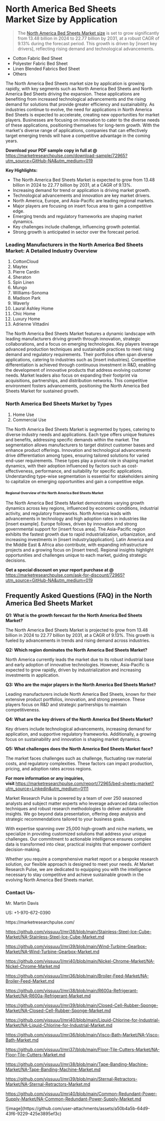 <h1>North America Bed Sheets Market&nbsp;Size by Application</h1><blockquote><p>The <a href="https://marketresearchpulse.com/download-sample/72965?utm_source=GitHub-NA&amp;utm_medium=019">North America Bed Sheets Market size</a> is set to grow significantly from 13.48 billion in 2024 to 22.77 billion by 2031, at a robust CAGR of 9.13% during the forecast period. This growth is driven by [insert key drivers], reflecting rising demand and technological advancements.</p></blockquote><ul><li>Cotton Fabric Bed Sheet <li> Polyester Fabric Bed Sheet <li> Linen Blended Fabrics Bed Sheet <li> Others</li></ul><p>The North America Bed Sheets market size by application is growing rapidly, with key segments such as North America Bed Sheets and North America Bed Sheets driving the expansion. These applications are benefiting from increased technological advancements and the rising demand for solutions that provide greater efficiency and sustainability. As industries continue to evolve, the need for applications in North America Bed Sheets is expected to accelerate, creating new opportunities for market players. Businesses are focusing on innovation to cater to the diverse needs of these applications, positioning themselves for long-term growth. With the market's diverse range of applications, companies that can effectively target emerging trends will have a competitive advantage in the coming years.</p><p><strong>Download your PDF sample copy in full at @ </strong><a href="https://marketresearchpulse.com/download-sample/72965?utm_source=GitHub-NA&amp;utm_medium=019">https://marketresearchpulse.com/download-sample/72965?utm_source=GitHub-NA&amp;utm_medium=019</a></p><p><strong>Key Highlights: </strong></p><ul><li>The North America Bed Sheets Market is expected to grow from 13.48 billion in 2024 to 22.77 billion by 2031, at a CAGR of 9.13%.</li><li>Increasing demand for trend or application is driving market growth.</li><li>Technological advancements and innovation are key market drivers.</li><li>North America, Europe, and Asia-Pacific are leading regional markets.</li><li>Major players are focusing on insert focus area to gain a competitive edge.</li><li>Emerging trends and regulatory frameworks are shaping market dynamics.</li><li>Key challenges include challenge, influencing growth potential.</li><li>Strong growth is anticipated in sector over the forecast period.</li></ul><h3>Leading Manufacturers in the North America Bed Sheets Market: A Detailed Industry Overview</h3><ol><li>CottonCloud</li><li>Maytex</li><li>Pierre Cardin</li><li>Sheraton</li><li>Spin Linen</li><li>Mungo</li><li>Williams-Sonoma</li><li>Madison Park</li><li>Waverly</li><li>Laural Ashley Home</li><li>Chic Home</li><li>Luxury Home</li><li>Adrienne Vittadini</li></ol><div class="flex max-w-full flex-col flex-grow"><div class="min-h-8 text-message flex w-full flex-col items-end gap-2 whitespace-normal break-words [.text-message+&amp;]:mt-5" dir="auto" data-message-author-role="assistant" data-message-id="fd8432e4-4910-450d-b182-61b7bfb0a01f" data-message-model-slug="gpt-4o"><div class="flex w-full flex-col gap-1 empty:hidden first:pt-[3px]"><div class="markdown prose w-full break-words dark:prose-invert light"><p>The North America Bed Sheets Market features a dynamic landscape with leading manufacturers driving growth through innovation, strategic collaborations, and a focus on emerging technologies. Key players leverage advanced production techniques and sustainable practices to meet rising demand and regulatory requirements. Their portfolios often span diverse applications, catering to industries such as [insert industries]. Competitive differentiation is achieved through continuous investment in R&amp;D, enabling the development of innovative products that address evolving customer needs. Market leaders also focus on expanding their footprint via acquisitions, partnerships, and distribution networks. This competitive environment fosters advancements, positioning the North America Bed Sheets Market for sustained growth.</p></div></div></div></div><h3>North America Bed Sheets Market by Types</h3><ol><li>Home Use <li> Commercial Use</li></ol><div class="flex max-w-full flex-col flex-grow"><div class="min-h-8 text-message flex w-full flex-col items-end gap-2 whitespace-normal break-words [.text-message+&amp;]:mt-5" dir="auto" data-message-author-role="assistant" data-message-id="084470be-0bb7-4664-bddf-5156b4f41249" data-message-model-slug="gpt-4o-mini"><div class="flex w-full flex-col gap-1 empty:hidden first:pt-[3px]"><div class="markdown prose w-full break-words dark:prose-invert light"><p>The North America Bed Sheets Market is segmented by types, catering to diverse industry needs and applications. Each type offers unique features and benefits, addressing specific demands within the market. The segmentation allows manufacturers to target distinct customer bases and enhance product offerings. Innovation and technological advancements drive differentiation among types, ensuring tailored solutions for varied end-user requirements. These types play a pivotal role in shaping market dynamics, with their adoption influenced by factors such as cost-effectiveness, performance, and suitability for specific applications. Understanding type-wise segmentation is essential for stakeholders aiming to capitalize on emerging opportunities and gain a competitive edge.</p></div></div></div></div><h3><span style="font-size: 11px;">Regional Overview of the North America Bed Sheets Market</span></h3><div class="flex max-w-full flex-col flex-grow"><div class="min-h-8 text-message flex w-full flex-col items-end gap-2 whitespace-normal break-words [.text-message+&amp;]:mt-5" dir="auto" data-message-author-role="assistant" data-message-id="e9038762-ce64-4e30-91c9-9bd413514231" data-message-model-slug="gpt-4o-mini"><div class="flex w-full flex-col gap-1 empty:hidden first:pt-[3px]"><div class="markdown prose w-full break-words dark:prose-invert light"><p>The North America Bed Sheets Market demonstrates varying growth dynamics across key regions, influenced by economic conditions, industrial activity, and regulatory frameworks. North America leads with advancements in technology and high adoption rates in industries like [insert example]. Europe follows, driven by innovation and strong governmental support for [insert focus area]. The Asia-Pacific region exhibits the fastest growth due to rapid industrialization, urbanization, and increasing investments in [insert industry/application]. Latin America and the Middle East &amp; Africa also contribute, with expanding infrastructure projects and a growing focus on [insert trend]. Regional insights highlight opportunities and challenges unique to each market, guiding strategic decisions.</p></div></div></div></div><p><strong>Get a special discount on your report purchase at @ </strong><a href="https://marketresearchpulse.com/ask-for-discount/72965?utm_source=GitHub-NA&amp;utm_medium=019">https://marketresearchpulse.com/ask-for-discount/72965?utm_source=GitHub-NA&amp;utm_medium=019</a></p><h2>Frequently Asked Questions (FAQ) in the North America Bed Sheets Market</h2><p><strong>Q1: What is the growth forecast for the North America Bed Sheets Market?</strong></p><p>The North America Bed Sheets Market is projected to grow from 13.48 billion in 2024 to 22.77 billion by 2031, at a CAGR of 9.13%. This growth is fueled by advancements in trends and rising demand across industries.</p><p><strong>Q2: Which region dominates the North America Bed Sheets Market?</strong></p><p>North America currently leads the market due to its robust industrial base and early adoption of innovative technologies. However, Asia-Pacific is expected to grow rapidly, driven by industrialization and increasing investments in application.</p><p><strong>Q3: Who are the major players in the North America Bed Sheets Market?</strong></p><p>Leading manufacturers include North America Bed Sheets, known for their extensive product portfolios, innovation, and strong presence. These players focus on R&amp;D and strategic partnerships to maintain competitiveness.</p><p><strong>Q4: What are the key drivers of the North America Bed Sheets Market?</strong></p><p>Key drivers include technological advancements, increasing demand for application, and supportive regulatory frameworks. Additionally, a growing focus on sustainability and innovation is shaping market dynamics.</p><p><strong>Q5: What challenges does the North America Bed Sheets Market face?</strong></p><p>The market faces challenges such as challenge, fluctuating raw material costs, and regulatory complexities. These factors can impact production, pricing, and adoption rates across regions.</p><p><strong>For more information or any inquiries, visit&nbsp;</strong><a href="https://marketresearchpulse.com/report/72965/bed-sheets-market?utm_source=Linkedin&utm_medium=0111">https://marketresearchpulse.com/report/72965/bed-sheets-market?utm_source=Linkedin&utm_medium=0111</a></p><p>Market Research Pulse is powered by a team of over 250 seasoned analysts and subject matter experts who leverage advanced data collection techniques and robust research methodologies to deliver actionable insights. We go beyond data presentation, offering deep analysis and strategic recommendations tailored to your business goals.</p><p>With expertise spanning over 25,000 high-growth and niche markets, we specialize in providing customized solutions that address your unique challenges. Our commitment to actionable intelligence ensures complex data is transformed into clear, practical insights that empower confident decision-making.</p><p>Whether you require a comprehensive market report or a bespoke research solution, our flexible approach is designed to meet your needs. At Market Research Pulse, we are dedicated to equipping you with the intelligence necessary to stay competitive and achieve sustainable growth in the evolving North America Bed Sheets market.</p><h3><strong>Contact Us-</strong></h3><p>Mr. Martin Davis</p><p>US: +1-970-672-0390</p><p>https://marketresearchpulse.com/</p><p><a href="https://github.com/vissuuu1/mri38/blob/main/Stainless-Steel-Ice-Cube-Market/NA-Stainless-Steel-Ice-Cube-Market.md">https://github.com/vissuuu1/mri38/blob/main/Stainless-Steel-Ice-Cube-Market/NA-Stainless-Steel-Ice-Cube-Market.md</a></p><p><a href="https://github.com/vissuuu1/mri39/blob/main/Wind-Turbine-Gearbox-Market/NA-Wind-Turbine-Gearbox-Market.md">https://github.com/vissuuu1/mri39/blob/main/Wind-Turbine-Gearbox-Market/NA-Wind-Turbine-Gearbox-Market.md</a></p><p><a href="https://github.com/vissuuu1/mri40/blob/main/Nickel-Chrome-Market/NA-Nickel-Chrome-Market.md">https://github.com/vissuuu1/mri40/blob/main/Nickel-Chrome-Market/NA-Nickel-Chrome-Market.md</a></p><p><a href="https://github.com/vissuuu1/mri36/blob/main/Broiler-Feed-Market/NA-Broiler-Feed-Market.md">https://github.com/vissuuu1/mri36/blob/main/Broiler-Feed-Market/NA-Broiler-Feed-Market.md</a></p><p><a href="https://github.com/vissuuu1/mri38/blob/main/R600a-Refrigerant-Market/NA-R600a-Refrigerant-Market.md">https://github.com/vissuuu1/mri38/blob/main/R600a-Refrigerant-Market/NA-R600a-Refrigerant-Market.md</a></p><p><a href="https://github.com/vissuuu1/mri39/blob/main/Closed-Cell-Rubber-Sponge-Market/NA-Closed-Cell-Rubber-Sponge-Market.md">https://github.com/vissuuu1/mri39/blob/main/Closed-Cell-Rubber-Sponge-Market/NA-Closed-Cell-Rubber-Sponge-Market.md</a></p><p><a href="https://github.com/vissuuu1/mri40/blob/main/Liquid-Chlorine-for-Industrial-Market/NA-Liquid-Chlorine-for-Industrial-Market.md">https://github.com/vissuuu1/mri40/blob/main/Liquid-Chlorine-for-Industrial-Market/NA-Liquid-Chlorine-for-Industrial-Market.md</a></p><p><a href="https://github.com/vissuuu1/mri36/blob/main/Visco-Bath-Market/NA-Visco-Bath-Market.md">https://github.com/vissuuu1/mri36/blob/main/Visco-Bath-Market/NA-Visco-Bath-Market.md</a></p><p><a href="https://github.com/vissuuu1/mri37/blob/main/Floor-Tile-Cutters-Market/NA-Floor-Tile-Cutters-Market.md">https://github.com/vissuuu1/mri37/blob/main/Floor-Tile-Cutters-Market/NA-Floor-Tile-Cutters-Market.md</a></p><p><a href="https://github.com/vissuuu1/mri38/blob/main/Tape-Banding-Machine-Market/NA-Tape-Banding-Machine-Market.md">https://github.com/vissuuu1/mri38/blob/main/Tape-Banding-Machine-Market/NA-Tape-Banding-Machine-Market.md</a></p><p><a href="https://github.com/vissuuu1/mri39/blob/main/Sternal-Retractors-Market/NA-Sternal-Retractors-Market.md">https://github.com/vissuuu1/mri39/blob/main/Sternal-Retractors-Market/NA-Sternal-Retractors-Market.md</a></p><p><a href="https://github.com/vissuuu1/mri40/blob/main/Common-Redundant-Power-Supply-Market/NA-Common-Redundant-Power-Supply-Market.md">https://github.com/vissuuu1/mri40/blob/main/Common-Redundant-Power-Supply-Market/NA-Common-Redundant-Power-Supply-Market.md</a></p>
![image](https://github.com/user-attachments/assets/a50b4a5b-64d9-43f6-9229-425e3895ef3c)
